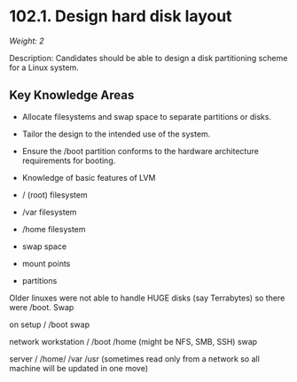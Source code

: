 # 102.1. Design hard disk layout 


*Weight: 2*

Description: Candidates should be able to design a disk partitioning scheme for a Linux system.

## Key Knowledge Areas

- Allocate filesystems and swap space to separate partitions or disks.
- Tailor the design to the intended use of the system.
- Ensure the /boot partition conforms to the hardware architecture requirements for booting.
- Knowledge of basic features of LVM


- / (root) filesystem
- /var filesystem
- /home filesystem
- swap space
- mount points
- partitions


Older linuxes were not able to handle HUGE disks (say Terrabytes) so there were /boot. 
Swap

on setup
/
/boot
swap



network workstation
/
/boot
/home (might be NFS, SMB, SSH)
swap


server
/
/home/
/var
/usr (sometimes read only from a network so all machine will be updated in one move)

